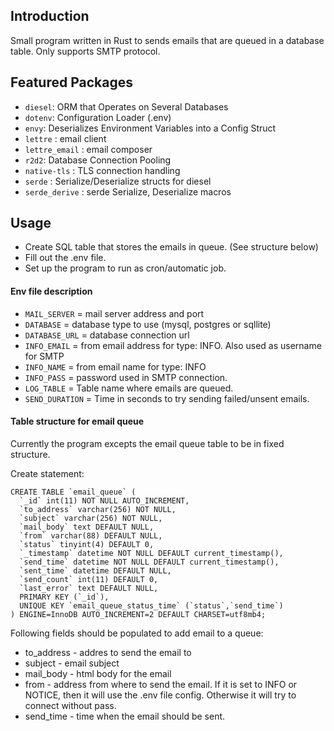 ## Introduction
Small program written in Rust to sends emails that are queued in a database table.
Only supports SMTP protocol.

## Featured Packages

- `diesel`: ORM that Operates on Several Databases
- `dotenv`: Configuration Loader (.env)
- `envy`: Deserializes Environment Variables into a Config Struct
- `lettre` : email client
- `lettre_email` : email composer
- `r2d2`: Database Connection Pooling
- `native-tls` : TLS connection handling
- `serde` : Serialize/Deserialize structs for diesel
- `serde_derive` : serde Serialize, Deserialize macros

## Usage

- Create SQL table that stores the emails in queue. (See structure below)
- Fill out the .env file.
- Set up the program to run as cron/automatic job.

#### Env file description

- `MAIL_SERVER` = mail server address and port
- `DATABASE` = database type to use (mysql, postgres or sqllite)
- `DATABASE_URL` = database connection url
- `INFO_EMAIL` = from email address for type: INFO. Also used as username for SMTP
- `INFO_NAME` = from email name for type: INFO
- `INFO_PASS` = password used in SMTP connection.
- `LOG_TABLE` = Table name where emails are queued.
- `SEND_DURATION` = Time in seconds to try sending failed/unsent emails.

#### Table structure for email queue
Currently the program excepts the email queue table to be in fixed structure.

Create statement:
```
CREATE TABLE `email_queue` (
  `_id` int(11) NOT NULL AUTO_INCREMENT,
  `to_address` varchar(256) NOT NULL,
  `subject` varchar(256) NOT NULL,
  `mail_body` text DEFAULT NULL,
  `from` varchar(88) DEFAULT NULL,
  `status` tinyint(4) DEFAULT 0,
  `_timestamp` datetime NOT NULL DEFAULT current_timestamp(),
  `send_time` datetime NOT NULL DEFAULT current_timestamp(),
  `sent_time` datetime DEFAULT NULL,
  `send_count` int(11) DEFAULT 0,
  `last_error` text DEFAULT NULL,
  PRIMARY KEY (`_id`),
  UNIQUE KEY `email_queue_status_time` (`status`,`send_time`)
) ENGINE=InnoDB AUTO_INCREMENT=2 DEFAULT CHARSET=utf8mb4;
```

Following fields should be populated to add email to a queue:
- to_address - addres to send the email to
- subject - email subject
- mail_body - html body for the email
- from - address from where to send the email. If it is set to INFO or NOTICE, then it will use the .env file config. Otherwise it will try to connect without pass.
- send_time - time when the email should be sent.
